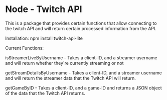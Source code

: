 # Node - Twitch API
This is a package that provides certain functions that allow connecting 
to the twitch API and will return certain processed information from the API.

Installation: npm install twitch-api-lite

Current Functions:

isStreamerLiveByUsername - Takes a client-ID, and a
streamer username and will return whether they're 
currently streaming or not

getStreamDetailsByUsername - Takes a client-ID, and a
streamer username and will return the streamer data that
the Twitch API will return.

getGameByID - Takes a client-ID, and a game-ID and returns
a JSON object of the data that the Twitch API returns.
